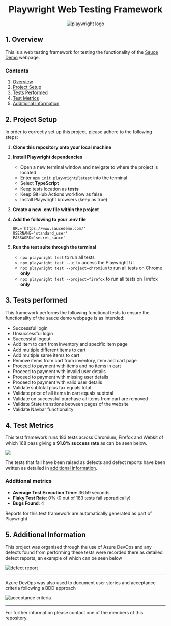 <h1 align="center">Playwright Web Testing Framework</h1>
<p align= "center">
<img src="https://svglogos.net/wp-content/uploads/playwright.svg" alt="playwright logo">
</p>

## 1. Overview
This is a web testing framework for testing the functionality of the [Sauce Demo](https://www.saucedemo.com/) webpage.

### Contents
1. [Overview](#overview)
2. [Project Setup](#project-setup)
3. [Tests Performed](#tests-performed)
4. [Test Metrics](#test-metrics)
5. [Additional Information](#additional-information)

## 2. Project Setup
In order to correctly set up this project, please adhere to the following steps:
1. <b>Clone this repository onto your local machine</b>
2. <b>Install Playwright dependencies</b> 

    - Open a new terminal window and navigate to where the project is located
    - Enter  `npm init playwright@latest` into the terminal
    - Select <b>TypeScript</b>
    - Keep tests location as <b>tests</b>
    - Keep GitHub Actions workflow as false
    - Install Playwright browsers (keep as true)

3. <b>Create a new .env file within the project</b>
4. <b>Add the following to your .env file</b>
    ```properties
    URL='https://www.saucedemo.com/'
    USERNAME='standard_user'
    PASSWORD='secret_sauce'
    ```
5. <b>Run the test suite through the terminal</b>
    - `npx playwright test` to run all tests
    - `npx playwright test --ui` to access the Playwright UI
    - `npx playwright test --project=chromium` to run all tests on Chrome <b>only</b>
    - `npx playwright test --project=firefox` to run all tests on Firefox <b>only</b>

## 3. Tests performed

This framework performs the following functional tests to ensure the functionality of the sauce demo webpage is as intended:

- Successful login
- Unsuccessful login
- Successful logout
- Add item to cart from inventory and specific item page
- Add multiple different items to cart
- Add multiple same items to cart
- Remove items from cart from inventory, item and cart page
- Proceed to payment with items and no items in cart
- Proceed to payment with invalid user details
- Proceed to payment with missing user details
- Proceed to payment with valid user details
- Validate subtotal plus tax equals total
- Validate price of all items in cart equals subtotal
- Validate on successful purchase all items from cart are removed
- Validate State transtions between pages of the website
- Validate Navbar functionality

## 4. Test Metrics

This test framework runs 183 tests across Chromium, Firefox and Webkit of which 168 pass giving a <b>91.8% success rate</b> as can be seen below.

<img src="https://i.imgur.com/w32mWqV.png">

The tests that fail have been raised as defects and defect reports have been written as detailed in [additional information](#additional-information).

### Additional metrics
- **Average Test Execution Time**: 36.59 seconds
- **Flaky Test Rate**: 0% (0 out of 183 tests fail sporadically)
- **Bugs Found**: 4

Reports for this test framework are automatically generated as part of Playwright

## 5. Additional Information

This project was organised through the use of Azure DevOps and any defects found from performing these tests were recorded there as detailed defect reports, an example of which can be seen below

<img src="https://i.imgur.com/homnC0T.png" alt="defect report">

---

Azure DevOps was also used to document user stories and acceptance criteria following a BDD approach

<img src="https://i.imgur.com/TP8EiAu.png" alt="acceptance criteria">

---

For further information please contact one of the members of this repository.